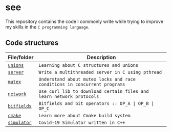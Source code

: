 # see

This repository contains the code I commonly write while trying to improve my skills in the `C programming language`.

## Code structures

| File/folder              | Description                                                               |
| ------------------------ | ------------------------------------------------------------------------- |
| [`unions`](unions)       | `Learning about C structures and unions`                                  |
| [`server`](server)       | `Write a multithreaded server in C using pthread`                         |
| [`mutex`](mutex)         | `Understand about mutex locks and race conditions in concurrent programs` |
| [`network`](mutex)       | `Use curl lib to download certain files and learn network protocols`      |
| [`bitfields`](mutex)     | `Bitfields and bit operators :: OP_A \| OP_B \| OP_C`                     |
| [`cmake`](mutex)         | `Learn more about Cmake build system`                                     |
| [`simulator`](simulator) | `Covid-19 Simulator written in C++`                                       |
